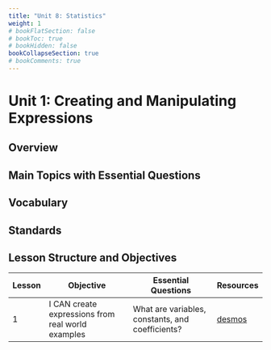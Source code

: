 ```yaml
---
title: "Unit 8: Statistics"
weight: 1
# bookFlatSection: false
# bookToc: true
# bookHidden: false
bookCollapseSection: true
# bookComments: true
---
```

# Unit 1: Creating and Manipulating Expressions

## Overview

## Main Topics with Essential Questions

## Vocabulary

## Standards

## Lesson Structure and Objectives

Lesson | Objective | Essential Questions | Resources
--- | --- | --- | ---
1 | I CAN create expressions from real world examples | What are variables, constants, and coefficients? | [desmos](https://desmos.com)
